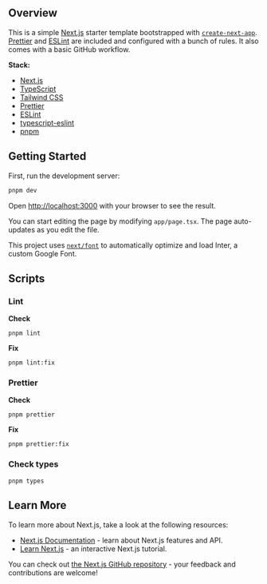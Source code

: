 ## Overview
This is a simple [Next.js](https://nextjs.org/) starter template bootstrapped with [`create-next-app`](https://github.com/vercel/next.js/tree/canary/packages/create-next-app). [Prettier](https://prettier.io/) and [ESLint](https://eslint.org/) are included and configured with a bunch of  rules. It also comes with a basic GitHub workflow.

**Stack:**
- [Next.js](https://nextjs.org/)
- [TypeScript](https://www.typescriptlang.org/)
- [Tailwind CSS](https://tailwindcss.com/)
- [Prettier](https://prettier.io/)
- [ESLint](https://eslint.org/)
- [typescript-eslint](https://typescript-eslint.io/)
- [pnpm](https://pnpm.io/fr/)

## Getting Started

First, run the development server:

```bash
pnpm dev
```

Open [http://localhost:3000](http://localhost:3000) with your browser to see the result.

You can start editing the page by modifying `app/page.tsx`. The page auto-updates as you edit the file.

This project uses [`next/font`](https://nextjs.org/docs/basic-features/font-optimization) to automatically optimize and load Inter, a custom Google Font.

## Scripts

### Lint

**Check**
```
pnpm lint
```

**Fix**
```
pnpm lint:fix
```

### Prettier

**Check**
```
pnpm prettier
```

**Fix**
```
pnpm prettier:fix
```

### Check types
```
pnpm types
```

## Learn More

To learn more about Next.js, take a look at the following resources:

- [Next.js Documentation](https://nextjs.org/docs) - learn about Next.js features and API.
- [Learn Next.js](https://nextjs.org/learn) - an interactive Next.js tutorial.

You can check out [the Next.js GitHub repository](https://github.com/vercel/next.js/) - your feedback and contributions are welcome!
